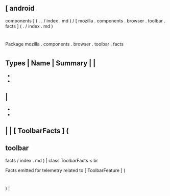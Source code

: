 [
android
-
components
]
(
.
.
/
index
.
md
)
/
[
mozilla
.
components
.
browser
.
toolbar
.
facts
]
(
.
/
index
.
md
)
#
#
Package
mozilla
.
components
.
browser
.
toolbar
.
facts
#
#
#
Types
|
Name
|
Summary
|
|
-
-
-
|
-
-
-
|
|
[
ToolbarFacts
]
(
-
toolbar
-
facts
/
index
.
md
)
|
class
ToolbarFacts
<
br
>
Facts
emitted
for
telemetry
related
to
[
ToolbarFeature
]
(
#
)
|
